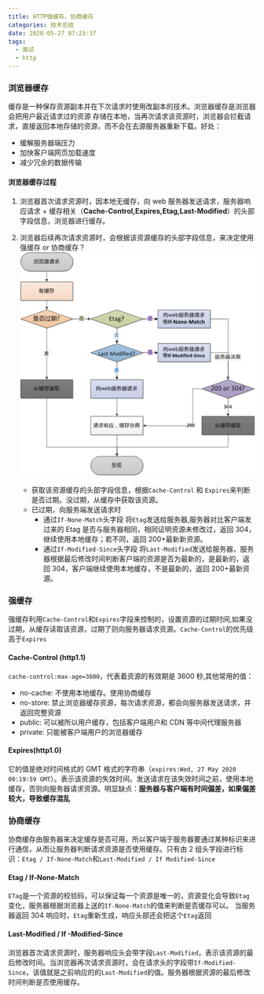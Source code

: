 ```yaml
---
title: HTTP强缓存、协商缓存
categories: 技术总结
date: 2020-05-27 07:23:37
tags:
  - 面试
  - http
---
```


### 浏览器缓存

缓存是一种保存资源副本并在下次请求时使用改副本的技术。浏览器缓存是浏览器会把用户最近请求过的资源 存储在本地，当再次请求该资源时，浏览器会拦截请求，直接返回本地存储的资源，而不会在去源服务器重新下载。好处：

- 缓解服务器端压力
- 加快客户端网页加载速度
- 减少冗余的数据传输

#### 浏览器缓存过程

1. 浏览器首次请求资源时，因本地无缓存，向 web 服务器发送请求，服务器响应请求 + 缓存相关（**Cache-Control,Expires,Etag,Last-Modified**）的头部字段信息，浏览器进行缓存。
2. 浏览器后续再次请求资源时，会根据该资源缓存的头部字段信息，来决定使用 强缓存 or 协商缓存？
   ![cache](image/cache.png)

   - 获取该资源缓存的头部字段信息，根据`Cache-Control` 和 `Expires`来判断是否过期。没过期，从缓存中获取该资源。
   - 已过期，向服务端发送请求时
     - 通过`If-None-Match`头字段 将`Etag`发送给服务器,服务器对比客户端发过来的 Etag 是否与服务器相同，相同证明资源未修改过，返回 304，继续使用本地缓存；若不同，返回 200+最新新资源。
     - 通过`If-Modified-Since`头字段 将`Last-Modified`发送给服务器，服务器根据最后修改时间判断客户端的资源是否为最新的，是最新的，返回 304，客户端继续使用本地缓存，不是最新的，返回 200+最新资源。

### 强缓存

强缓存利用`Cache-Control`和`Expires`字段来控制的，设置资源的过期时间,如果没过期，从缓存读取该资源，过期了则向服务器请求资源。`Cache-Control`的优先级高于`Expires`

#### Cache-Control (http1.1)

`cache-control:max-age=3600`，代表着资源的有效期是 3600 秒,其他常用的值：

- no-cache: 不使用本地缓存。使用协商缓存
- no-store: 禁止浏览器缓存资源，每次请求资源，都会向服务器发送请求，并返回完整资源
- public: 可以被所以用户缓存，包括客户端用户和 CDN 等中间代理服务器
- private: 只能被客户端用户的浏览器缓存

#### Expires(http1.0)

它的值是绝对时间格式的 GMT 格式的字符串（`expires:Wed, 27 May 2020 00:19:59 GMT`）。表示该资源的失效时间。发送请求在该失效时间之前，使用本地缓存，否则向服务器请求资源。明显缺点：**服务器与客户端有时间偏差，如果偏差较大，导致缓存混乱**

### 协商缓存

协商缓存由服务器来决定缓存是否可用，所以客户端于服务器要通过某种标识来进行通信，从而让服务器判断请求资源是否使用缓存。只有由 2 组头字段进行标识：`Etag / If-None-Match`和`Last-Modified / If Modified-Since`

#### Etag / If-None-Match

`ETag`是一个资源的校验码，可以保证每一个资源是唯一的，资源变化会导致`Etag`变化，服务器根据浏览器上送的`If-None-Match`的值来判断是否缓存可以。
当服务器返回 304 响应时，`Etag`重新生成，响应头部还会把这个`Etag`返回

#### Last-Modified / If -Modified-Since

浏览器首次请求资源时，服务器响应头会带字段`Last-Modified`，表示该资源的最后修改时间。当浏览器再次请求资源时，会在请求头的字段带`If-Modified-Since`，该值就是之前响应的的`Last-Modified`的值。服务器根据资源的最后修改时间判断是否使用缓存。
